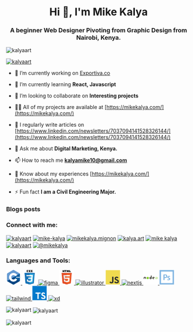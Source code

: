 <h1 align="center">Hi 👋, I'm Mike Kalya</h1>
<h3 align="center">A beginner Web Designer Pivoting from Graphic Design from Nairobi, Kenya.</h3>

<p align="left"> <img src="https://komarev.com/ghpvc/?username=kalyaart&label=Profile%20views&color=0e75b6&style=flat" alt="kalyaart" /> </p>

<p align="left"> <a href="https://twitter.com/kalyaart" target="blank"><img src="https://img.shields.io/twitter/follow/kalyaart?logo=twitter&style=for-the-badge" alt="kalyaart" /></a> </p>

- 🔭 I’m currently working on [Exportiva.co](https://exportiva.co)

- 🌱 I’m currently learning **React, Javascript**

- 👯 I’m looking to collaborate on **Interesting projects**

- 👨‍💻 All of my projects are available at [https://mikekalya.com/](https://mikekalya.com/)

- 📝 I regularly write articles on [https://www.linkedin.com/newsletters/7037094141528326144/](https://www.linkedin.com/newsletters/7037094141528326144/)

- 💬 Ask me about **Digital Marketing, Kenya.**

- 📫 How to reach me **kalyamike10@gmail.com**

- 📄 Know about my experiences [https://mikekalya.com/](https://mikekalya.com/)

- ⚡ Fun fact **I am a Civil Engineering Major.**

### Blogs posts
<!-- BLOG-POST-LIST:START -->
<!-- BLOG-POST-LIST:END -->

<h3 align="left">Connect with me:</h3>
<p align="left">
<a href="https://twitter.com/kalyaart" target="blank"><img align="center" src="https://raw.githubusercontent.com/rahuldkjain/github-profile-readme-generator/master/src/images/icons/Social/twitter.svg" alt="kalyaart" height="30" width="40" /></a>
<a href="https://linkedin.com/in/mike-kalya" target="blank"><img align="center" src="https://raw.githubusercontent.com/rahuldkjain/github-profile-readme-generator/master/src/images/icons/Social/linked-in-alt.svg" alt="mike-kalya" height="30" width="40" /></a>
<a href="https://fb.com/mikekalya.mignon" target="blank"><img align="center" src="https://raw.githubusercontent.com/rahuldkjain/github-profile-readme-generator/master/src/images/icons/Social/facebook.svg" alt="mikekalya.mignon" height="30" width="40" /></a>
<a href="https://instagram.com/kalya.art" target="blank"><img align="center" src="https://raw.githubusercontent.com/rahuldkjain/github-profile-readme-generator/master/src/images/icons/Social/instagram.svg" alt="kalya.art" height="30" width="40" /></a>
<a href="https://dribbble.com/mike kalya" target="blank"><img align="center" src="https://raw.githubusercontent.com/rahuldkjain/github-profile-readme-generator/master/src/images/icons/Social/dribbble.svg" alt="mike kalya" height="30" width="40" /></a>
<a href="https://www.behance.net/kalyaart" target="blank"><img align="center" src="https://raw.githubusercontent.com/rahuldkjain/github-profile-readme-generator/master/src/images/icons/Social/behance.svg" alt="kalyaart" height="30" width="40" /></a>
<a href="https://medium.com/@mikekalya" target="blank"><img align="center" src="https://raw.githubusercontent.com/rahuldkjain/github-profile-readme-generator/master/src/images/icons/Social/medium.svg" alt="@mikekalya" height="30" width="40" /></a>
</p>

<h3 align="left">Languages and Tools:</h3>
<p align="left"> <a href="https://www.w3schools.com/cpp/" target="_blank" rel="noreferrer"> <img src="https://raw.githubusercontent.com/devicons/devicon/master/icons/cplusplus/cplusplus-original.svg" alt="cplusplus" width="40" height="40"/> </a> <a href="https://www.w3schools.com/css/" target="_blank" rel="noreferrer"> <img src="https://raw.githubusercontent.com/devicons/devicon/master/icons/css3/css3-original-wordmark.svg" alt="css3" width="40" height="40"/> </a> <a href="https://www.figma.com/" target="_blank" rel="noreferrer"> <img src="https://www.vectorlogo.zone/logos/figma/figma-icon.svg" alt="figma" width="40" height="40"/> </a> <a href="https://www.w3.org/html/" target="_blank" rel="noreferrer"> <img src="https://raw.githubusercontent.com/devicons/devicon/master/icons/html5/html5-original-wordmark.svg" alt="html5" width="40" height="40"/> </a> <a href="https://www.adobe.com/in/products/illustrator.html" target="_blank" rel="noreferrer"> <img src="https://www.vectorlogo.zone/logos/adobe_illustrator/adobe_illustrator-icon.svg" alt="illustrator" width="40" height="40"/> </a> <a href="https://developer.mozilla.org/en-US/docs/Web/JavaScript" target="_blank" rel="noreferrer"> <img src="https://raw.githubusercontent.com/devicons/devicon/master/icons/javascript/javascript-original.svg" alt="javascript" width="40" height="40"/> </a> <a href="https://nextjs.org/" target="_blank" rel="noreferrer"> <img src="https://cdn.worldvectorlogo.com/logos/nextjs-2.svg" alt="nextjs" width="40" height="40"/> </a> <a href="https://nodejs.org" target="_blank" rel="noreferrer"> <img src="https://raw.githubusercontent.com/devicons/devicon/master/icons/nodejs/nodejs-original-wordmark.svg" alt="nodejs" width="40" height="40"/> </a> <a href="https://www.photoshop.com/en" target="_blank" rel="noreferrer"> <img src="https://raw.githubusercontent.com/devicons/devicon/master/icons/photoshop/photoshop-line.svg" alt="photoshop" width="40" height="40"/> </a> <a href="https://tailwindcss.com/" target="_blank" rel="noreferrer"> <img src="https://www.vectorlogo.zone/logos/tailwindcss/tailwindcss-icon.svg" alt="tailwind" width="40" height="40"/> </a> <a href="https://www.typescriptlang.org/" target="_blank" rel="noreferrer"> <img src="https://raw.githubusercontent.com/devicons/devicon/master/icons/typescript/typescript-original.svg" alt="typescript" width="40" height="40"/> </a> <a href="https://www.adobe.com/products/xd.html" target="_blank" rel="noreferrer"> <img src="https://cdn.worldvectorlogo.com/logos/adobe-xd.svg" alt="xd" width="40" height="40"/> </a> </p>

<p><img align="left" src="https://github-readme-stats.vercel.app/api/top-langs?username=kalyaart&show_icons=true&locale=en&layout=compact" alt="kalyaart" /></p>

<p>&nbsp;<img align="center" src="https://github-readme-stats.vercel.app/api?username=kalyaart&show_icons=true&locale=en" alt="kalyaart" /></p>

<p><img align="center" src="https://github-readme-streak-stats.herokuapp.com/?user=kalyaart&" alt="kalyaart" /></p>
